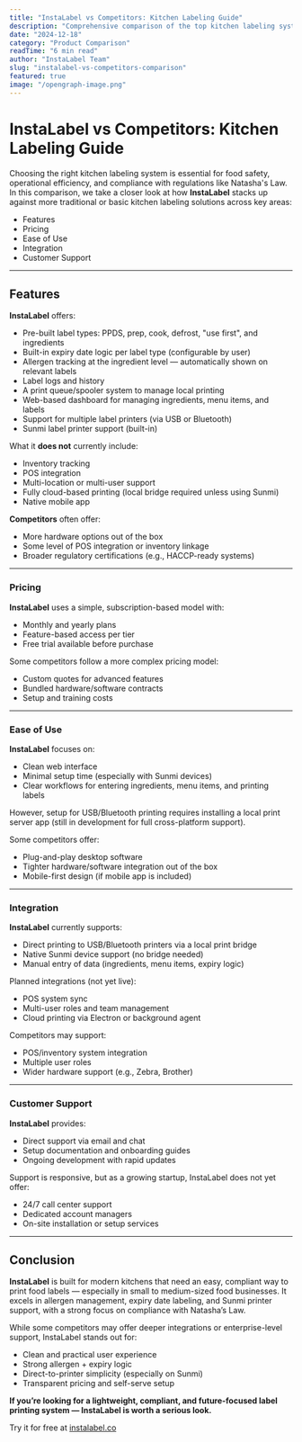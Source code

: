 ```yaml
---
title: "InstaLabel vs Competitors: Kitchen Labeling Guide"
description: "Comprehensive comparison of the top kitchen labeling systems. Discover which solution offers the best features, pricing, and value for your restaurant."
date: "2024-12-18"
category: "Product Comparison"
readTime: "6 min read"
author: "InstaLabel Team"
slug: "instalabel-vs-competitors-comparison"
featured: true
image: "/opengraph-image.png"
---
```


# InstaLabel vs Competitors: Kitchen Labeling Guide

Choosing the right kitchen labeling system is essential for food safety, operational efficiency, and compliance with regulations like Natasha's Law. In this comparison, we take a closer look at how **InstaLabel** stacks up against more traditional or basic kitchen labeling solutions across key areas:

- Features
- Pricing
- Ease of Use
- Integration
- Customer Support

---

## Features

**InstaLabel** offers:

- Pre-built label types: PPDS, prep, cook, defrost, "use first", and ingredients
- Built-in expiry date logic per label type (configurable by user)
- Allergen tracking at the ingredient level — automatically shown on relevant labels
- Label logs and history
- A print queue/spooler system to manage local printing
- Web-based dashboard for managing ingredients, menu items, and labels
- Support for multiple label printers (via USB or Bluetooth)
- Sunmi label printer support (built-in)

What it **does not** currently include:

- Inventory tracking
- POS integration
- Multi-location or multi-user support
- Fully cloud-based printing (local bridge required unless using Sunmi)
- Native mobile app

**Competitors** often offer:

- More hardware options out of the box
- Some level of POS integration or inventory linkage
- Broader regulatory certifications (e.g., HACCP-ready systems)

---

### Pricing

**InstaLabel** uses a simple, subscription-based model with:

- Monthly and yearly plans
- Feature-based access per tier
- Free trial available before purchase

Some competitors follow a more complex pricing model:

- Custom quotes for advanced features
- Bundled hardware/software contracts
- Setup and training costs

---

### Ease of Use

**InstaLabel** focuses on:

- Clean web interface
- Minimal setup time (especially with Sunmi devices)
- Clear workflows for entering ingredients, menu items, and printing labels

However, setup for USB/Bluetooth printing requires installing a local print server app (still in development for full cross-platform support).

Some competitors offer:

- Plug-and-play desktop software
- Tighter hardware/software integration out of the box
- Mobile-first design (if mobile app is included)

---

### Integration

**InstaLabel** currently supports:

- Direct printing to USB/Bluetooth printers via a local print bridge
- Native Sunmi device support (no bridge needed)
- Manual entry of data (ingredients, menu items, expiry logic)

Planned integrations (not yet live):

- POS system sync
- Multi-user roles and team management
- Cloud printing via Electron or background agent

Competitors may support:

- POS/inventory system integration
- Multiple user roles
- Wider hardware support (e.g., Zebra, Brother)

---

### Customer Support

**InstaLabel** provides:

- Direct support via email and chat
- Setup documentation and onboarding guides
- Ongoing development with rapid updates

Support is responsive, but as a growing startup, InstaLabel does not yet offer:

- 24/7 call center support
- Dedicated account managers
- On-site installation or setup services

---

## Conclusion

**InstaLabel** is built for modern kitchens that need an easy, compliant way to print food labels — especially in small to medium-sized food businesses. It excels in allergen management, expiry date labeling, and Sunmi printer support, with a strong focus on compliance with Natasha’s Law.

While some competitors may offer deeper integrations or enterprise-level support, InstaLabel stands out for:

- Clean and practical user experience
- Strong allergen + expiry logic
- Direct-to-printer simplicity (especially on Sunmi)
- Transparent pricing and self-serve setup

**If you’re looking for a lightweight, compliant, and future-focused label printing system — InstaLabel is worth a serious look.**

Try it for free at [instalabel.co](https://www.instalabel.co)
